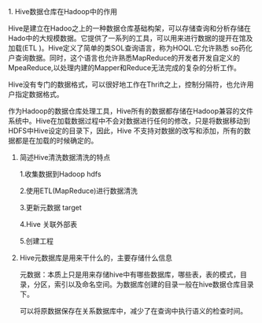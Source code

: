 1\. Hive数据仓库在Hadoop中的作用

Hive是建立在Hadoo之上的一种数据仓库基础构架，可以存储查询和分析存储在Hado中的大规模数据。它提供了一系列的工具，可以用来进行数据的提开在馆及加载(ETL )。Hive定义了简单的类SOL查询语言，称为HOQL.它允许熟悉 so药化户查询数据。同时，这个语言也允许熟悉MapReduce的开发者开发自定义的MpeaReduce,以处理内建的Mapper和Reduce无法完成的复杂的分析工作。

Hive没有专门的数据格式，可以很好地工作在Thrift之上，控制分隔符，也允许用户指定数据格式。

作为Hadoop的数据仓库处理工具，Hive所有的数据都存储在Hadoop兼容的文件系统中。Hive在加载数据过程中不会对数据进行任何的修改，只是将数据移动到HDFS中Hive设定的目录下，因此，Hive 不支持对数据的改写和添加，所有的数据都是在加载的时候确定的。

1.  简述Hive清洗数据清洗的特点

    1.收集数据到Hadoop hdfs

    2.使用ETL(MapReduce)进行数据清洗

    3.更新元数据 target

    4.Hive 关联外部表

    5.创建工程

2.  Hive元数据库是用来干什么的，主要存储什么信息

    元数据：本质上只是用来存储hive中有哪些数据库，哪些表，表的模式，目录，分区，索引以及命名空间。为数据库创建的目录一般在hive数据仓库目录下。

    可以将原数据保存在关系数据库中，减少了在查询中执行语义的检查时间。
